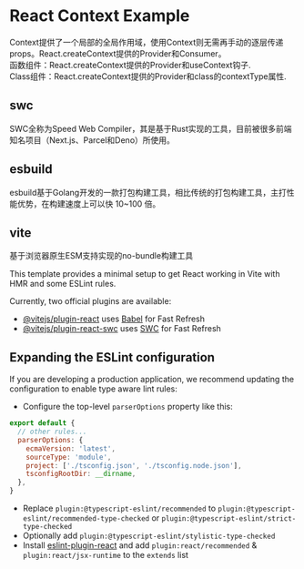 # React Context Example

Context提供了一个局部的全局作用域，使用Context则无需再手动的逐层传递props。React.createContext提供的Provider和Consumer。    
函数组件：React.createContext提供的Provider和useContext钩子.   
Class组件：React.createContext提供的Provider和class的contextType属性.   

## swc
SWC全称为Speed Web Compiler，其是基于Rust实现的工具，目前被很多前端知名项目（Next.js、Parcel和Deno）所使用。

## esbuild
esbuild基于Golang开发的一款打包构建工具，相比传统的打包构建工具，主打性能优势，在构建速度上可以快 10~100 倍。

## vite
基于浏览器原生ESM支持实现的no-bundle构建工具

This template provides a minimal setup to get React working in Vite with HMR and some ESLint rules.

Currently, two official plugins are available:

- [@vitejs/plugin-react](https://github.com/vitejs/vite-plugin-react/blob/main/packages/plugin-react/README.md) uses [Babel](https://babeljs.io/) for Fast Refresh
- [@vitejs/plugin-react-swc](https://github.com/vitejs/vite-plugin-react-swc) uses [SWC](https://swc.rs/) for Fast Refresh

## Expanding the ESLint configuration

If you are developing a production application, we recommend updating the configuration to enable type aware lint rules:

- Configure the top-level `parserOptions` property like this:

```js
export default {
  // other rules...
  parserOptions: {
    ecmaVersion: 'latest',
    sourceType: 'module',
    project: ['./tsconfig.json', './tsconfig.node.json'],
    tsconfigRootDir: __dirname,
  },
}
```

- Replace `plugin:@typescript-eslint/recommended` to `plugin:@typescript-eslint/recommended-type-checked` or `plugin:@typescript-eslint/strict-type-checked`
- Optionally add `plugin:@typescript-eslint/stylistic-type-checked`
- Install [eslint-plugin-react](https://github.com/jsx-eslint/eslint-plugin-react) and add `plugin:react/recommended` & `plugin:react/jsx-runtime` to the `extends` list
